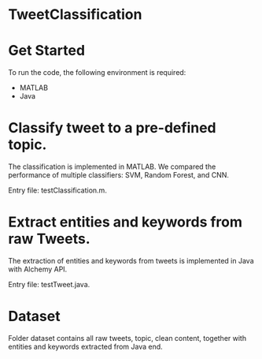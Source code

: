 # TweetClassification
# Get Started

To run the code, the following environment is required: 
* MATLAB
* Java 


# Classify tweet to a pre-defined topic.

The classification is implemented in MATLAB. We compared the performance of multiple classifiers: SVM, Random Forest, and CNN.

Entry file: testClassification.m.

# Extract entities and keywords from raw Tweets.

The extraction of entities and keywords from tweets is implemented in Java with Alchemy API.

Entry file: testTweet.java.

# Dataset

Folder dataset contains all raw tweets, topic, clean content, together with entities and keywords extracted from Java end.
